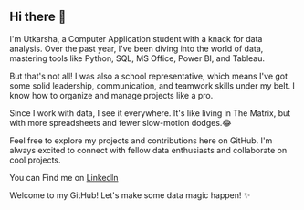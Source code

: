 ## Hi there 👋

I'm Utkarsha, a Computer Application student with a knack for data analysis. Over the past year, I've been diving into the world of data, mastering tools like Python, SQL, MS Office, Power BI, and Tableau.

But that's not all! I was also a school representative, which means I've got some solid leadership, communication, and teamwork skills under my belt. I know how to organize and manage projects like a pro.

Since I work with data, I see it everywhere. It's like living in The Matrix, but with more spreadsheets and fewer slow-motion dodges.😂

Feel free to explore my projects and contributions here on GitHub. I'm always excited to connect with fellow data enthusiasts and collaborate on cool projects.

You can Find me on [LinkedIn](www.linkedin.com/in/utkarsha-rohinkar)

Welcome to my GitHub! Let's make some data magic happen! ✨

